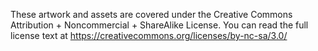 These artwork and assets are covered under the Creative Commons Attribution + Noncommercial + ShareAlike License. You can read the full license text at https://creativecommons.org/licenses/by-nc-sa/3.0/
